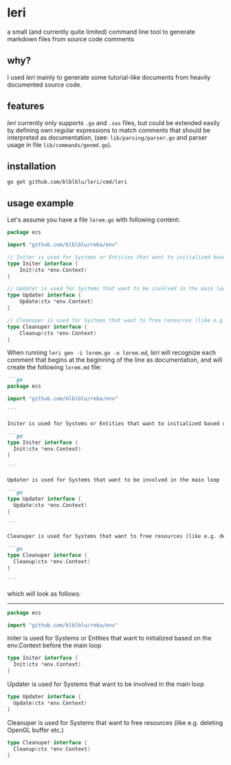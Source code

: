 # leri

a small (and currently quite limited) command line tool to generate markdown files from source code comments

## why?

I used *leri* mainly to generate some tutorial-like documents from heavily documented source code.

## features

*leri* currently only supports `.go` and `.sas` files, but could be extended easily by defining own regular expressions to match comments that should be interpreted as documentation, (see: `lib/parsing/parser.go` and parser usage in file `lib/commands/genmd.go`).

## installation

```
go get github.com/blblblu/leri/cmd/leri
```

## usage example

Let's assume you have a file `lorem.go` with following content:

```go
package ecs

import "github.com/blblblu/reba/env"

// Initer is used for Systems or Entities that want to initialized based on the env.Context before the main loop
type Initer interface {
	Init(ctx *env.Context)
}

// Updater is used for Systems that want to be involved in the main loop
type Updater interface {
	Update(ctx *env.Context)
}

// Cleanuper is used for Systems that want to free resources (like e.g. deleting OpenGL buffer etc.)
type Cleanuper interface {
	Cleanup(ctx *env.Context)
}
```

When running `leri gen -i lorem.go -o lorem.md`, *leri* will recognize each comment that begins at the beginning of the line as documentation, and will create the following `lorem.md` file:

~~~md
```go
package ecs

import "github.com/blblblu/reba/env"

```

Initer is used for Systems or Entities that want to initialized based on the env.Context before the main loop

```go
type Initer interface {
  Init(ctx *env.Context)
}

```

Updater is used for Systems that want to be involved in the main loop

```go
type Updater interface {
  Update(ctx *env.Context)
}

```

Cleanuper is used for Systems that want to free resources (like e.g. deleting OpenGL buffer etc.)

```go
type Cleanuper interface {
  Cleanup(ctx *env.Context)
}

```
~~~

which will look as follows:

---


```go
package ecs

import "github.com/blblblu/reba/env"

```

Initer is used for Systems or Entities that want to initialized based on the env.Context before the main loop

```go
type Initer interface {
  Init(ctx *env.Context)
}

```

Updater is used for Systems that want to be involved in the main loop

```go
type Updater interface {
  Update(ctx *env.Context)
}

```

Cleanuper is used for Systems that want to free resources (like e.g. deleting OpenGL buffer etc.)

```go
type Cleanuper interface {
  Cleanup(ctx *env.Context)
}

```
